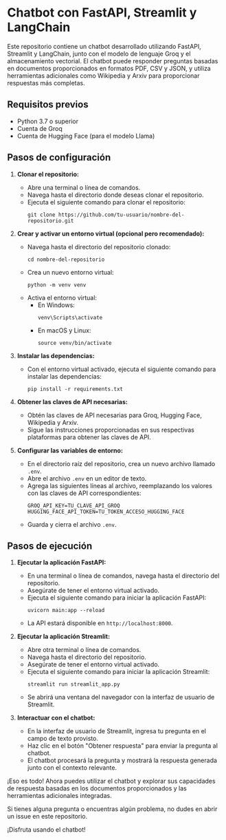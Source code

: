 # Chatbot con FastAPI, Streamlit y LangChain

Este repositorio contiene un chatbot desarrollado utilizando FastAPI, Streamlit y LangChain, junto con el modelo de lenguaje Groq y el almacenamiento vectorial. El chatbot puede responder preguntas basadas en documentos proporcionados en formatos PDF, CSV y JSON, y utiliza herramientas adicionales como Wikipedia y Arxiv para proporcionar respuestas más completas.

## Requisitos previos
- Python 3.7 o superior
- Cuenta de Groq
- Cuenta de Hugging Face (para el modelo Llama)

## Pasos de configuración

1. **Clonar el repositorio:**
   - Abre una terminal o línea de comandos.
   - Navega hasta el directorio donde deseas clonar el repositorio.
   - Ejecuta el siguiente comando para clonar el repositorio:
     ```
     git clone https://github.com/tu-usuario/nombre-del-repositorio.git
     ```

2. **Crear y activar un entorno virtual (opcional pero recomendado):**
   - Navega hasta el directorio del repositorio clonado:
     ```
     cd nombre-del-repositorio
     ```
   - Crea un nuevo entorno virtual:
     ```
     python -m venv venv
     ```
   - Activa el entorno virtual:
     - En Windows:
       ```
       venv\Scripts\activate
       ```
     - En macOS y Linux:
       ```
       source venv/bin/activate
       ```

3. **Instalar las dependencias:**
   - Con el entorno virtual activado, ejecuta el siguiente comando para instalar las dependencias:
     ```
     pip install -r requirements.txt
     ```

4. **Obtener las claves de API necesarias:**
   - Obtén las claves de API necesarias para Groq, Hugging Face, Wikipedia y Arxiv.
   - Sigue las instrucciones proporcionadas en sus respectivas plataformas para obtener las claves de API.

5. **Configurar las variables de entorno:**
   - En el directorio raíz del repositorio, crea un nuevo archivo llamado `.env`.
   - Abre el archivo `.env` en un editor de texto.
   - Agrega las siguientes líneas al archivo, reemplazando los valores con las claves de API correspondientes:
     ```
     GROQ_API_KEY=TU_CLAVE_API_GROQ
     HUGGING_FACE_API_TOKEN=TU_TOKEN_ACCESO_HUGGING_FACE
     
     ```
   - Guarda y cierra el archivo `.env`.

## Pasos de ejecución

1. **Ejecutar la aplicación FastAPI:**
   - En una terminal o línea de comandos, navega hasta el directorio del repositorio.
   - Asegúrate de tener el entorno virtual activado.
   - Ejecuta el siguiente comando para iniciar la aplicación FastAPI:
     ```
     uvicorn main:app --reload
     ```
   - La API estará disponible en `http://localhost:8000`.

2. **Ejecutar la aplicación Streamlit:**
   - Abre otra terminal o línea de comandos.
   - Navega hasta el directorio del repositorio.
   - Asegúrate de tener el entorno virtual activado.
   - Ejecuta el siguiente comando para iniciar la aplicación Streamlit:
     ```
     streamlit run streamlit_app.py
     ```
   - Se abrirá una ventana del navegador con la interfaz de usuario de Streamlit.

3. **Interactuar con el chatbot:**
   - En la interfaz de usuario de Streamlit, ingresa tu pregunta en el campo de texto provisto.
   - Haz clic en el botón "Obtener respuesta" para enviar la pregunta al chatbot.
   - El chatbot procesará la pregunta y mostrará la respuesta generada junto con el contexto relevante.

¡Eso es todo! Ahora puedes utilizar el chatbot y explorar sus capacidades de respuesta basadas en los documentos proporcionados y las herramientas adicionales integradas.

Si tienes alguna pregunta o encuentras algún problema, no dudes en abrir un issue en este repositorio.

¡Disfruta usando el chatbot!
